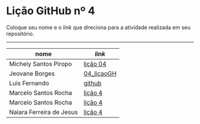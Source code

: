 # Lição GitHub nº 4

Coloque seu nome e o *link* que direciona para a atividade realizada em seu repositório.

--- 

nome | *link*
---  | --- 
Michely Santos Piropo  | [lição 04](https://github.com/Michelyy/Li-o-04)
Jeovane Borges|[04_licaoGH](https://github.com/jeovane6/04_licaoGH/blob/master/04_licaoGH.md)
Luis Fernando | [github](https://github.com/fernando-lluis/05_licaoGH)
Marcelo Santos Rocha | [lição 4](https://github.com/mrocha2111s/04_licaoGH/blob/main/04_licaoGH.md)  
Marcelo Santos Rocha | [lição 4](https://github.com/mrocha2111s/04_licaoGH)   
Naiara Ferreira de Jesus |[lição 4](https://github.com/naiaraferreira/Licao_gitHub04)
